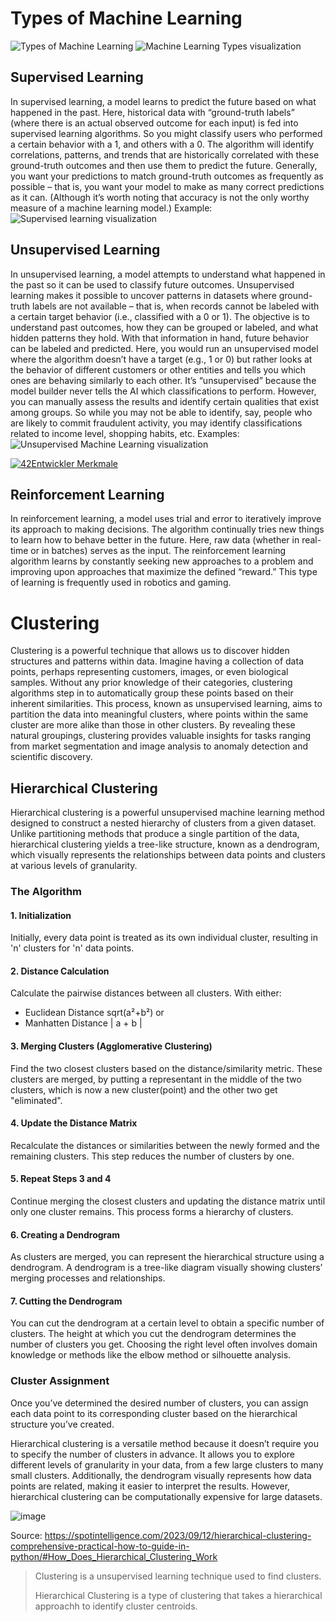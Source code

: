 # Types of Machine Learning
![Types of Machine Learning](https://github.com/user-attachments/assets/630d1b2d-0683-46ee-af9d-83751bab4b1f)
![Machine Learning Types visualization](https://github.com/user-attachments/assets/1a3e4dd8-2e1e-4eba-bf8d-3b0d0eb50193)

## Supervised Learning
In supervised learning, a model learns to predict the future based on what happened in the past.
Here, historical data with “ground-truth labels” (where there is an actual observed outcome for each input) is fed into supervised learning algorithms. So you might classify users who performed a certain behavior with a 1, and others with a 0.
The algorithm will identify correlations, patterns, and trends that are historically correlated with these ground-truth outcomes and then use them to predict the future.
Generally, you want your predictions to match ground-truth outcomes as frequently as possible – that is, you want your model to make as many correct predictions as it can. (Although it’s worth noting that accuracy is not the only worthy measure of a machine learning model.)
Example:
![Supervised learning visualization](https://github.com/user-attachments/assets/7dd43068-ad6c-4f48-b6ef-f32658a31e3f)

## Unsupervised Learning
In unsupervised learning, a model attempts to understand what happened in the past so it can be used to classify future outcomes.
Unsupervised learning makes it possible to uncover patterns in datasets where ground-truth labels are not available – that is, when records cannot be labeled with a certain target behavior (i.e., classified with a 0 or 1). The objective is to understand past outcomes, how they can be grouped or labeled, and what hidden patterns they hold. With that information in hand, future behavior can be labeled and predicted.
Here, you would run an unsupervised model where the algorithm doesn’t have a target (e.g., 1 or 0) but rather looks at the behavior of different customers or other entities and tells you which ones are behaving similarly to each other. It’s “unsupervised” because the model builder never tells the AI which classifications to perform.
However, you can manually assess the results and identify certain qualities that exist among groups. So while you may not be able to identify, say, people who are likely to commit fraudulent activity, you may identify classifications related to income level, shopping habits, etc.
Examples:
![Unsupervised Machine Learning visualization](https://github.com/user-attachments/assets/67b6d678-1ec0-47b9-9d73-730ce55dd0c5)

[![42Entwickler Merkmale](https://img.youtube.com/vi/h4QnleRrV9w/2.jpg)](https://youtu.be/h4QnleRrV9w?si=Zk736sfmiyopqROb&t=562)

## Reinforcement Learning
In reinforcement learning, a model uses trial and error to iteratively improve its approach to making decisions. The algorithm continually tries new things to learn how to behave better in the future.
Here, raw data (whether in real-time or in batches) serves as the input. The reinforcement learning algorithm learns by constantly seeking new approaches to a problem and improving upon approaches that maximize the defined “reward.” This type of learning is frequently used in robotics and gaming.

# Clustering
Clustering is a powerful technique that allows us to discover hidden structures and patterns within data. Imagine having a collection of data points, perhaps representing customers, images, or even biological samples. Without any prior knowledge of their categories, clustering algorithms step in to automatically group these points based on their inherent similarities. This process, known as unsupervised learning, aims to partition the data into meaningful clusters, where points within the same cluster are more alike than those in other clusters. By revealing these natural groupings, clustering provides valuable insights for tasks ranging from market segmentation and image analysis to anomaly detection and scientific discovery.

## Hierarchical Clustering
Hierarchical clustering is a powerful unsupervised machine learning method designed to construct a nested hierarchy of clusters from a given dataset. Unlike partitioning methods that produce a single partition of the data, hierarchical clustering yields a tree-like structure, known as a dendrogram, which visually represents the relationships between data points and clusters at various levels of granularity.

### The Algorithm
#### 1. Initialization
Initially, every data point is treated as its own individual cluster, resulting in 'n' clusters for 'n' data points.

#### 2. Distance Calculation
Calculate the pairwise distances between all clusters.
With either:
- Euclidean Distance sqrt(a²+b²)
or
- Manhatten Distance | a + b |

#### 3. Merging Clusters (Agglomerative Clustering)
Find the two closest clusters based on the distance/similarity metric. These clusters are merged,
by putting a representant in the middle of the two clusters, which is now a new cluster(point) and the other two get "eliminated".

#### 4. Update the Distance Matrix
Recalculate the distances or similarities between the newly formed and the remaining clusters.
This step reduces the number of clusters by one.

#### 5. Repeat Steps 3 and 4
Continue merging the closest clusters and updating the distance matrix until only one cluster remains. This process forms a hierarchy of clusters.

#### 6. Creating a Dendrogram
As clusters are merged, you can represent the hierarchical structure using a dendrogram. A dendrogram is a tree-like diagram visually showing clusters’ merging processes and relationships.

#### 7. Cutting the Dendrogram
You can cut the dendrogram at a certain level to obtain a specific number of clusters. The height at which you cut the dendrogram determines the number of clusters you get. Choosing the right level often involves domain knowledge or methods like the elbow method or silhouette analysis.

### Cluster Assignment
Once you’ve determined the desired number of clusters, you can assign each data point to its corresponding cluster based on the hierarchical structure you’ve created.

Hierarchical clustering is a versatile method because it doesn’t require you to specify the number of clusters in advance. It allows you to explore different levels of granularity in your data, from a few large clusters to many small clusters. Additionally, the dendrogram visually represents how data points are related, making it easier to interpret the results. However, hierarchical clustering can be computationally expensive for large datasets.

![image](https://github.com/user-attachments/assets/d9ec6299-e468-4457-a676-0afabd6cdfae)

Source: https://spotintelligence.com/2023/09/12/hierarchical-clustering-comprehensive-practical-how-to-guide-in-python/#How_Does_Hierarchical_Clustering_Work

> Clustering is a unsupervised learning technique used to find clusters.
> 
> Hierarchical Clustering is a type of clustering that takes a hierarchical approachh to identify cluster centroids.
